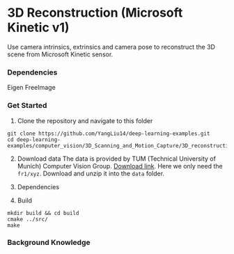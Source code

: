 # 3D Reconstruction (Microsoft Kinetic v1)
Use camera intrinsics, extrinsics and camera pose to reconstruct the 3D scene from Microsoft Kinetic sensor.

### Dependencies
Eigen
FreeImage

### Get Started
1. Clone the repository and navigate to this folder
```
git clone https://github.com/YangLiu14/deep-learning-examples.git
cd deep-learning-examples/computer_vision/3D_Scanning_and_Motion_Capture/3D_reconstruction/
```
2. Download data
The data is provided by TUM (Technical University of Munich) Computer Vision Group. [Download link](https://vision.in.tum.de/data/datasets/rgbd-dataset/download). Here we only need the `fr1/xyz`. Download and unzip it into the `data` folder.

3. Dependencies

4. Build
```
mkdir build && cd build
cmake ../src/
make 
```



### Background Knowledge
